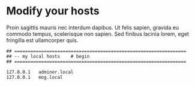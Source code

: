 # Modify your hosts

Proin sagittis mauris nec interdum dapibus. Ut felis sapien, gravida eu commodo tempus, scelerisque non sapien. Sed finibus lacinia lorem, eget fringilla est ullamcorper quis.

```
## ================================================================
## -- my local hosts    # begin
## ================================================================

127.0.0.1	adminer.local
127.0.0.1	mog.local
